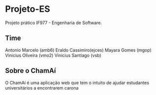 # Projeto-ES
Projeto prático IF977 - Engenharia de Software.

## Time
Antonio Marcelo (amb6)
Eraldo Cassimiro(ejces)
Mayara Gomes (mgop)
Vinicius Oliveira (vmo2)
Vinicius Santiago (vsb)

## Sobre o ChamAí
O ChamAí é uma aplicação web que tem o intuito de ajudar estudantes universitários a encontrarem carona 
